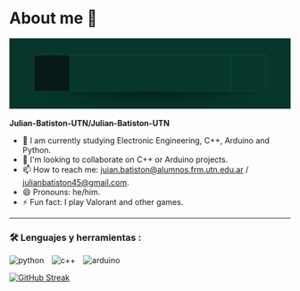 # About me 👋

<div id="header" align="center">
  <img src="https://github.com/Julian-Batiston-UTN/Julian-Batiston-UTN/blob/main/BannerJulinBatistn-GitHub-ezgif.com-loop-count.gif" width="800" alt="Banner">
</div>


**Julian-Batiston-UTN/Julian-Batiston-UTN** <!--is a ✨ _special_ ✨ repository because its `README.md` (this file) appears on your GitHub profile.-->

- 🌱 I am currently studying Electronic Engineering, C++, Arduino and Python.
- 👯 I'm looking to collaborate on C++ or Arduino projects.
- 📫 How to reach me: juian.batiston@alumnos.frm.utn.edu.ar / julianbatiston45@gmail.com.
- 😄 Pronouns: he/him.
- ⚡ Fun fact: I play Valorant and other games.

---

### :hammer_and_wrench: Lenguajes y herramientas :

<div id="header" align="left">
    <img decoding="async" src="https://img.shields.io/badge/Python-3776AB?style=for-the-badge&logo=python&logoColor=white" alt="python" style="display: inline-block; margin-right: 10px; pointer-events: none;"/>
    <img decoding="async" src="https://img.shields.io/badge/C%2B%2B-00599C?style=for-the-badge&logo=c%2B%2B&logoColor=white" alt="c++" style="display: inline-block; margin-right: 10px; pointer-events: none;"/>
    <img decoding="async" src="https://img.shields.io/badge/Arduino-00979D?style=for-the-badge&logo=arduino&logoColor=white" alt="arduino" style="display: inline-block; pointer-events: none;"/>
</div>

[![GitHub Streak](http://github-readme-streak-stats.herokuapp.com?user=Julian-Batiston-UTN&theme=dark&background=000000)](https://git.io/streak-stats)

